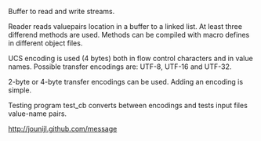 
Buffer to read and write streams. 

Reader reads valuepairs location in a buffer to a linked list. At least 
three differend methods are used. Methods can be compiled with macro 
defines in different object files.

UCS encoding is used (4 bytes) both in flow control characters and in 
value names. Possible transfer encodings are: UTF-8, UTF-16 and UTF-32.

2-byte or 4-byte transfer encodings can be used. Adding an encoding is 
simple.

Testing program test_cb converts between encodings and tests input 
files value-name pairs.

<a href="http://jounijl.github.com/message">http://jounijl.github.com/message</a>
